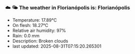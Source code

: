 ### ☁️ 🌤️  The weather in Florianópolis is: Florianópolis

- Temperature: 17.89°C
- On flesh: 18.27°C
- Relative air humidity: 97%
- Rain: 0.0 mm
- Description: Broken clouds
- last updated: 2025-08-31T07:15:20.265301
